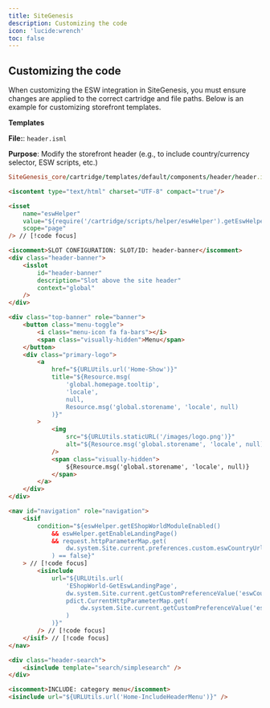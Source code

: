 ```yaml
---
title: SiteGenesis
description: Customizing the code
icon: 'lucide:wrench'
toc: false
---
```


## Customizing the code

When customizing the ESW integration in SiteGenesis, you must ensure changes are applied to the correct cartridge and file paths. Below is an example for customizing storefront templates.

**Templates**

**File:**: `header.isml`

**Purpose**: Modify the storefront header (e.g., to include country/currency selector, ESW scripts, etc.)

```rb [Path]
SiteGenesis_core/cartridge/templates/default/components/header/header.isml
```

```html height=150 collapse
<iscontent type="text/html" charset="UTF-8" compact="true"/>

<isset
    name="eswHelper"
    value="${require('/cartridge/scripts/helper/eswHelper').getEswHelper()}"
    scope="page"
/> // [!code focus]

<iscomment>SLOT CONFIGURATION: SLOT/ID: header-banner</iscomment>
<div class="header-banner">
    <isslot
        id="header-banner"
        description="Slot above the site header"
        context="global"
    />
</div>

<div class="top-banner" role="banner">
    <button class="menu-toggle">
        <i class="menu-icon fa fa-bars"></i>
        <span class="visually-hidden">Menu</span>
    </button>
    <div class="primary-logo">
        <a
            href="${URLUtils.url('Home-Show')}"
            title="${Resource.msg(
                'global.homepage.tooltip',
                'locale',
                null,
                Resource.msg('global.storename', 'locale', null)
            )}"
        >
            <img
                src="${URLUtils.staticURL('/images/logo.png')}"
                alt="${Resource.msg('global.storename', 'locale', null)}"
            />
            <span class="visually-hidden">
                ${Resource.msg('global.storename', 'locale', null)}
            </span>
        </a>
    </div>
</div>

<nav id="navigation" role="navigation">
    <isif
        condition="${eswHelper.getEShopWorldModuleEnabled()
            && eswHelper.getEnableLandingPage()
            && request.httpParameterMap.get(
                dw.system.Site.current.preferences.custom.eswCountryUrlParam
            ) == false}"
    > // [!code focus]
        <isinclude
            url="${URLUtils.url(
                'EShopWorld-GetEswLandingPage',
                dw.system.Site.current.getCustomPreferenceValue('eswCountryUrlParam'),
                pdict.CurrentHttpParameterMap.get(
                    dw.system.Site.current.getCustomPreferenceValue('eswCountryUrlParam')
                )
            )}"
        /> // [!code focus]
    </isif> // [!code focus]
</nav>

<div class="header-search">
    <isinclude template="search/simplesearch" />
</div>

<iscomment>INCLUDE: category menu</iscomment>
<isinclude url="${URLUtils.url('Home-IncludeHeaderMenu')}" />
```

